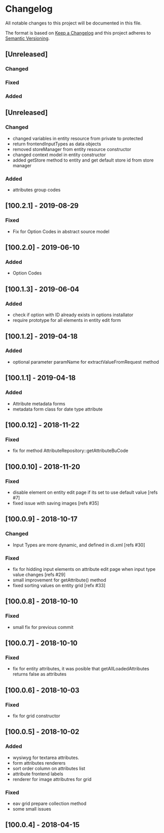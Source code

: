 # Changelog
All notable changes to this project will be documented in this file.

The format is based on [Keep a Changelog](http://keepachangelog.com/en/1.0.0/)
and this project adheres to [Semantic Versioning](http://semver.org/spec/v2.0.0.html).

## [Unreleased]
### Changed
### Fixed
### Added

## [Unreleased]
### Changed
- changed variables in entity resource from private to protected
- return frontendInputTypes as data objects
- removed storeManager from entity resource constructor
- changed context model in entity constructor
- added getStore method to entity and get default store id from store manager
### Added
- attributes group codes

## [100.2.1] - 2019-08-29
### Fixed
- Fix for Option Codes in abstract source model

## [100.2.0] - 2019-06-10
### Added
- Option Codes

## [100.1.3] - 2019-06-04
### Added
- check if option with ID already exists in options installator
- require prototype for all elements in entity edit form

## [100.1.2] - 2019-04-18
### Added
- optional parameter paramName for extractValueFromRequest method

## [100.1.1] - 2019-04-18
### Added
- Attribute metadata forms
- metadata form class for date type attribute

## [100.0.12] - 2018-11-22
### Fixed
- fix for method AttributeRepository::getAttributeBuCode

## [100.0.10] - 2018-11-20
### Fixed
- disable element on entity edit page if its set to use default value [refs #7]
- fixed issue with saving images [refs #35] 

## [100.0.9] - 2018-10-17
### Changed
- Input Types are more dynamic, and defined in di.xml [refs #30]
### Fixed
- fix for hidding input elements on attribute edit page when input type value changes [refs #29]
- small improvement for getAttribute() method
- fixed sorting values on entity grid [refx #33]

## [100.0.8] - 2018-10-10
### Fixed
- small fix for previous commit

## [100.0.7] - 2018-10-10
### Fixed
- fix for entity attributes, it was posible that getAllLoadedAttributes returns false as attributes

## [100.0.6] - 2018-10-03
### Fixed
- fix for grid constructor

## [100.0.5] - 2018-10-02
### Added
- wysiwyg for textarea attributes.
- form attributes renderers
- sort order column on attributes list
- attribute frontend labels
- renderer for image attributres for grid
### Fixed
- eav grid prepare collection method
- some small issues

## [100.0.4] - 2018-04-15
